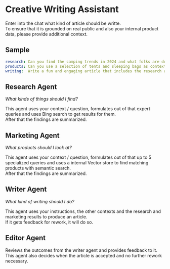 # Creative Writing Assistant

Enter into the chat what kind of article should be writte.  
To ensure that it is grounded on real public and also your internal product data, please provide additional context.

## Sample
``` yaml
research: Can you find the camping trends in 2024 and what folks are doing in this winter?  
products: Can you use a selection of tents and sleeping bags as context?  
writing:  Write a fun and engaging article that includes the research and product information. The article should be between 400 and 600 words.
```

## Research Agent

*What kinds of things should I find?*

This agent uses your context / question, formulates out of that expert queries and uses Bing search to get results for them.  
After that the findings are summarized.

## Marketing Agent

*What products should I look at?*

This agent uses your context / question, formulates out of that up to 5 specialized queries and uses a internal Vector store to find matching products with semantic search.  
After that the findings are summarized.

## Writer Agent

*What kind of writing should I do?*

This agent uses your instructions, the other contexts and the research and marketing results to produce an article.  
If it gets feedback for rework, it will do so.

## Editor Agent

Reviews the outcomes from the writer agent and provides feedback to it.  
This agent also decides when the article is accepted and no further rework necessary.
